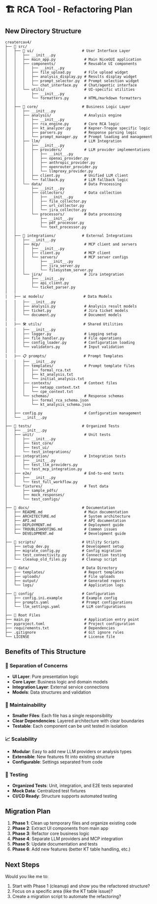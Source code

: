 # 🏗️ RCA Tool - Refactoring Plan

## New Directory Structure

```
creatercav4/
├── 📁 src/
│   ├── 🎨 ui/                      # User Interface Layer
│   │   ├── __init__.py
│   │   ├── main_app.py             # Main NiceGUI application
│   │   ├── components/             # Reusable UI components
│   │   │   ├── __init__.py
│   │   │   ├── file_upload.py      # File upload widget
│   │   │   ├── analysis_display.py # Results display widget
│   │   │   ├── prompt_selector.py  # Prompt selection widget
│   │   │   └── chat_interface.py   # Chat/agentic interface
│   │   └── utils/                  # UI-specific utilities
│   │       ├── __init__.py
│   │       └── formatters.py       # HTML/markdown formatters
│   │
│   ├── 🧠 core/                    # Business Logic Layer
│   │   ├── __init__.py
│   │   ├── analysis/               # Analysis engine
│   │   │   ├── __init__.py
│   │   │   ├── rca_engine.py       # Core RCA logic
│   │   │   ├── kt_analyzer.py      # Kepner-Tregoe specific logic
│   │   │   ├── parsers.py          # Response parsing logic
│   │   │   └── prompt_manager.py   # Prompt loading and management
│   │   ├── llm/                    # LLM Integration
│   │   │   ├── __init__.py
│   │   │   ├── providers/          # LLM provider implementations
│   │   │   │   ├── __init__.py
│   │   │   │   ├── openai_provider.py
│   │   │   │   ├── anthropic_provider.py
│   │   │   │   ├── openrouter_provider.py
│   │   │   │   └── llmproxy_provider.py
│   │   │   ├── client.py           # Unified LLM client
│   │   │   └── fallback.py         # LLM fallback logic
│   │   └── data/                   # Data Processing
│   │       ├── __init__.py
│   │       ├── collectors/         # Data collection
│   │       │   ├── __init__.py
│   │       │   ├── file_collector.py
│   │       │   ├── url_collector.py
│   │       │   └── jira_collector.py
│   │       └── processors/         # Data processing
│   │           ├── __init__.py
│   │           ├── pdf_processor.py
│   │           └── text_processor.py
│   │
│   ├── 🔌 integrations/            # External Integrations
│   │   ├── __init__.py
│   │   ├── mcp/                    # MCP client and servers
│   │   │   ├── __init__.py
│   │   │   ├── client.py           # MCP client
│   │   │   └── servers/            # MCP server configs
│   │   │       ├── __init__.py
│   │   │       ├── jira_server.py
│   │   │       └── filesystem_server.py
│   │   └── jira/                   # Jira integration
│   │       ├── __init__.py
│   │       ├── api_client.py
│   │       └── ticket_parser.py
│   │
│   ├── 📊 models/                  # Data Models
│   │   ├── __init__.py
│   │   ├── analysis.py             # Analysis result models
│   │   ├── ticket.py               # Jira ticket models
│   │   └── document.py             # Document models
│   │
│   ├── 🛠️ utils/                   # Shared Utilities
│   │   ├── __init__.py
│   │   ├── logger.py               # Logging setup
│   │   ├── file_handler.py         # File operations
│   │   ├── config_loader.py        # Configuration loading
│   │   └── validators.py           # Input validation
│   │
│   ├── 📋 prompts/                 # Prompt Templates
│   │   ├── __init__.py
│   │   ├── templates/              # Prompt template files
│   │   │   ├── formal_rca.txt
│   │   │   ├── kt_analysis.txt
│   │   │   └── initial_analysis.txt
│   │   ├── contexts/               # Context files
│   │   │   ├── netapp_context.txt
│   │   │   └── cpe_context.txt
│   │   └── schemas/                # Response schemas
│   │       ├── formal_rca_schema.json
│   │       └── kt_analysis_schema.json
│   │
│   ├── config.py                   # Configuration management
│   └── __init__.py
│
├── 📁 tests/                       # Organized Tests
│   ├── __init__.py
│   ├── unit/                       # Unit tests
│   │   ├── __init__.py
│   │   ├── test_core/
│   │   ├── test_ui/
│   │   └── test_integrations/
│   ├── integration/                # Integration tests
│   │   ├── __init__.py
│   │   ├── test_llm_providers.py
│   │   └── test_mcp_integration.py
│   ├── e2e/                        # End-to-end tests
│   │   ├── __init__.py
│   │   └── test_full_workflow.py
│   └── fixtures/                   # Test data
│       ├── sample_pdfs/
│       ├── mock_responses/
│       └── test_configs/
│
├── 📁 docs/                        # Documentation
│   ├── README.md                   # Main documentation
│   ├── ARCHITECTURE.md             # System architecture
│   ├── API.md                      # API documentation
│   ├── DEPLOYMENT.md               # Deployment guide
│   ├── TROUBLESHOOTING.md          # Common issues
│   └── DEVELOPMENT.md              # Development guide
│
├── 📁 scripts/                     # Utility Scripts
│   ├── setup_dev.py               # Development setup
│   ├── migrate_config.py          # Config migration
│   ├── test_connectivity.py       # Connection testing
│   └── cleanup_old_files.py       # Cleanup script
│
├── 📁 data/                        # Data Directory
│   ├── templates/                  # Report templates
│   ├── uploads/                    # File uploads
│   ├── output/                     # Generated reports
│   └── logs/                       # Application logs
│
├── 📁 config/                      # Configuration
│   ├── config.ini.example         # Example config
│   ├── prompts.yaml               # Prompt configurations
│   └── llm_settings.yaml          # LLM configurations
│
├── 📄 Root Files
├── main.py                         # Application entry point
├── pyproject.toml                  # Project configuration
├── requirements.txt                # Dependencies
├── .gitignore                      # Git ignore rules
└── LICENSE                         # License file
```

## Benefits of This Structure

### 🎯 **Separation of Concerns**
- **UI Layer**: Pure presentation logic
- **Core Layer**: Business logic and domain models
- **Integration Layer**: External service connections
- **Models**: Data structures and validation

### 🔧 **Maintainability**
- **Smaller Files**: Each file has a single responsibility
- **Clear Dependencies**: Layered architecture with clear boundaries
- **Testable**: Each component can be unit tested in isolation

### 📈 **Scalability**
- **Modular**: Easy to add new LLM providers or analysis types
- **Extensible**: New features fit into existing structure
- **Configurable**: Settings separated from code

### 🧪 **Testing**
- **Organized Tests**: Unit, integration, and E2E tests separated
- **Mock Data**: Centralized test fixtures
- **CI/CD Ready**: Structure supports automated testing

## Migration Plan

1. **Phase 1**: Clean up temporary files and organize existing code
2. **Phase 2**: Extract UI components from main app
3. **Phase 3**: Refactor core business logic
4. **Phase 4**: Separate LLM providers and MCP integration
5. **Phase 5**: Update documentation and tests
6. **Phase 6**: Add new features (better KT table handling, etc.)

## Next Steps

Would you like me to:
1. Start with Phase 1 (cleanup) and show you the refactored structure?
2. Focus on a specific area (like the KT table issue)?
3. Create a migration script to automate the refactoring?
